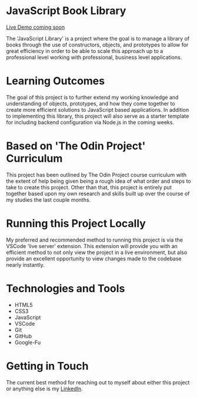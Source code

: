 # JavaScript Book Library #

[Live Demo coming soon](#)

The 'JavaScript Library' is a project where the goal is to manage a library of books through the use of constructors, objects, and prototypes to allow for great efficiency in order to be able to scale this approach up to a professional level working with professional, business level applications.

# Learning Outcomes #

The goal of this project is to further extend my working knowledge and understanding of objects, prototypes, and how they come together to create more efficient solutions to JavaScript based applications.  In addition to implementing this library, this project will also serve as a starter template for including backend configuration via Node.js in the coming weeks. 

# Based on 'The Odin Project' Curriculum #

This project has been outlined by The Odin Project course curriculum with the extent of help being given being a rough idea of what order and steps to take to create this project. Other than that, this project is entirely put together based upon my own research and skills built up over the course of my studies the last couple months.

# Running this Project Locally #

My preferred and recommended method to running this project is via the VSCode 'live server' extension.  This extension will provide you with an efficient method to not only view the project in a live environment, but also provide an excellent opportunity to view changes made to the codebase nearly instantly.

# Technologies and Tools #

* HTML5
* CSS3
* JavaScript
* VSCode
* Git
* GitHub
* Google-Fu

# Getting in Touch #

The current best method for reaching out to myself about either this project or anything else is my [LinkedIn](https://linkedin.com/in/dallas-pataska/).